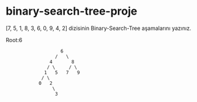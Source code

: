# binary-search-tree-proje

[7, 5, 1, 8, 3, 6, 0, 9, 4, 2] dizisinin Binary-Search-Tree aşamalarını yazınız.

  Root:6

                        6
                      /   \
                    4       8
                   / \     / \
                  1   5   7   9
                 / \
                0   2
                     \
                      3
